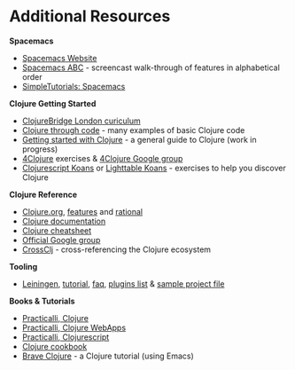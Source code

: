 # Additional Resources

**Spacemacs**
* [Spacemacs Website](http://spacemacs.org/)
* [Spacemacs ABC](https://www.youtube.com/playlist?list=PLrJ2YN5y27KLhd3yNs2dR8_inqtEiEweE) - screencast walk-through of features in alphabetical order
* [SimpleTutorials: Spacemacs](https://simpletutorials.com/c/2883/Spacemacs)

**Clojure Getting Started**
* [ClojureBridge London curiculum](http://clojurebridgelondon.github.io/curriculum)
* [Clojure through code](https://github.com/practicalli/clojure-through-code/tree/drafts) - many examples of basic Clojure code
* [Getting started with Clojure](http://jr0cket.co.uk/slides/getting-started-with-clojure.html) - a general guide to Clojure (work in progress)
* [4Clojure](https://www.4clojure.com/) exercises & [4Clojure Google group](https://groups.google.com/forum/#!forum/4clojure)
* [Clojurescript Koans](http://clojurescriptkoans.com/) or [Lighttable Koans](https://github.com/practicalli/lighttable-koans) - exercises to help you discover Clojure 

**Clojure Reference**
* [Clojure.org](http://clojure.org), [features](http://clojure.org/features) and [rational](http://clojure.org/rationale)
* [Clojure documentation](http://clojure.org/documentation)
* [Clojure cheatsheet](http://clojure.org/cheatsheet)
* [Official Google group](https://groups.google.com/forum/#!forum/clojure)
* [CrossClj](http://crossclj.info/) - cross-referencing the Clojure ecosystem

**Tooling**
* [Leiningen](http://leiningen.org/), [tutorial](https://github.com/technomancy/leiningen/blob/stable/doc/TUTORIAL.md), [faq](https://github.com/technomancy/leiningen/blob/stable/doc/FAQ.md), [plugins list](https://github.com/technomancy/leiningen/wiki/Plugins) & [sample project file](https://github.com/technomancy/leiningen/blob/stable/sample.project.clj)


**Books & Tutorials**
* [Practicalli, Clojure](http://practicalli.github.io/clojure/)
* [Practicalli, Clojure WebApps](http://practicalli.github.io/clojure-webapps/)
* [Practicalli, Clojurescript](http://practicalli.github.io/clojurescript/)
* [Clojure cookbook](https://github.com/clojure-cookbook/clojure-cookbook)
* [Brave Clojure](http://www.braveclojure.com/) - a Clojure tutorial (using Emacs)

